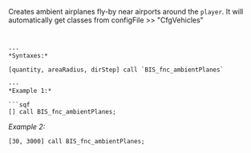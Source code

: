 Creates ambient airplanes fly-by near airports around the `player`. It will automatically get classes from <sqf inline>configFile >> "CfgVehicles"
``` on all planes that have "ambientType" attribute > 0.


---
*Syntaxes:*

[quantity, areaRadius, dirStep] call `BIS_fnc_ambientPlanes`

---
*Example 1:*

```sqf
[] call BIS_fnc_ambientPlanes;
```

*Example 2:*

```sqf
[30, 3000] call BIS_fnc_ambientPlanes;
```